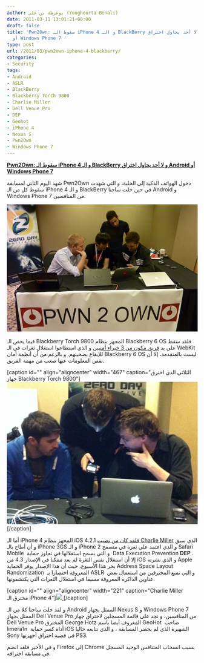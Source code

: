 ```yaml
---
author: يوغرطة بن علي (Youghourta Benali)
date: 2011-03-11 13:01:21+00:00
draft: false
title: 'Pwn2Own: سقوط الـ iPhone 4 و الـ BlackBerry و لا أحد يحاول اختراق Android
  أو Windows Phone 7 '
type: post
url: /2011/03/pwn2own-iphone-4-blackberry/
categories:
- Security
tags:
- Android
- ASLR
- BlackBerry
- Blackberry Torch 9800
- Charlie Miller
- Dell Venue Pro
- DEP
- Geohot
- iPhone 4
- Nexus S
- Pwn2Own
- Windows Phone 7
---
```


[**Pwn2Own: سقوط الـ iPhone 4 و الـ BlackBerry و لا أحد يحاول اختراق Android أو Windows Phone 7**](https://www.it-scoop.com/2011/03/pwn2own-iphone-4-blackberry/)


شهد اليوم الثاني لمسابقة Pwn2Own دخول الهواتف الذكية إلى الحلبة، و التي شهدت سقوط كل من الـ iPhone 4 و الـ BlackBerry في حين خلت ساحتا Android و Windows Phone 7 من المنافسين.


[![](pwn2own.jpg)
](https://www.it-scoop.com/2011/03/pwn2own-iphone-4-blackberry/)


فيما يخص الـ Blackberry Torch 9800 المجهز بنظام Blackberry 6 OS فلقد سقط على يد [فريق مكون من 3 خبراء أمنيين](http://www.zdnet.com/blog/security/pwn2own-2011-blackberry-falls-to-webkit-browser-attack/8401) و الذي استطاعوا استغلال ثغرات في الـ WebKit للإيقاع بضحيتهم. و بالرغم من أن أنظمة أمان Blackberry 6 OS ليست بالمتقدمة، إلا أن نقص المعلومات عنها صعب من مهمة الفريق.

[caption id="" align="aligncenter" width="467" caption="الثلاثي الذي اخترق جهاز Blackberry Torch 9800"][![](blackberry_exploiters.png )
](https://www.it-scoop.com/2011/03/pwn2own-iphone-4-blackberry/)[/caption]



أما الـ iPhone 4 المجهز بنظام iOS 4.2.1 [فلقد كان من نصيب Charlie Miller](http://www.zdnet.com/blog/security/charlie-miller-wins-pwn2own-again-with-iphone-4-exploit/8378?tag=mantle_skin;content) الذي سبق و أن أطاح بالـ iPhone 3GS و الـ iPhone 2 و الذي اعتمد على ثغرة في متصفح Safari Mobile  و التي يسمح استغلالها في تجاوز حماية  Data Execution Prevention **DEP** . إلا أن استغلال نفس الثغرة لم يعد ممكنا في الإصدار 4.3 من iOS و الذي نشرته Apple بحر هذا الأسبوع، حيث أن هذا الإصدار يوفر الحماية Address Space Layout Randomization  المعروفة اختصارا بـ ASLR  و التي تمنع المخترقين من استعمال بعض عناوين الذاكرة المعروفة مسبقا في استغلال الثغرات التي يكتشفونها.





[caption id="" align="aligncenter" width="221" caption="Charlie Miller مخترق الـ iPhone 4"][![](charlie_miller.png )
](https://www.it-scoop.com/2011/03/pwn2own-iphone-4-blackberry/)[/caption]





و لقد خلت ساحتا كلا من الـ Android الممثل بجهاز Nexus S و Windows Phone 7 الممثل بجهاز Dell Venue Pro من المنافسين، و نجد على قائمة المسجلين لاختراق جهاز Dell Venue Pro المخترق George Hotz المعروف أيضا باسم GeoHot  صاحب limera1n  أداة كسر حماية iOS الشهيرة الذي لم يحضر المسابقة ، و الذي تتابعه حاليا Sony في قضية اختراق أجهزتها PS3.

و في الأخير فلقد انضم Firefox إلى Chrome بسبب انسحاب المتنافس الوحيد المسجل في مسابقة اختراقه.
